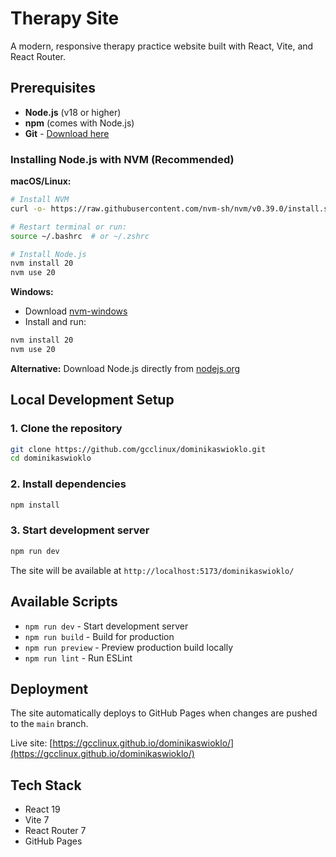 # Therapy Site

A modern, responsive therapy practice website built with React, Vite, and React Router.

## Prerequisites

- **Node.js** (v18 or higher)
- **npm** (comes with Node.js)
- **Git** - [Download here](https://git-scm.com/)

### Installing Node.js with NVM (Recommended)

**macOS/Linux:**
```bash
# Install NVM
curl -o- https://raw.githubusercontent.com/nvm-sh/nvm/v0.39.0/install.sh | bash

# Restart terminal or run:
source ~/.bashrc  # or ~/.zshrc

# Install Node.js
nvm install 20
nvm use 20
```

**Windows:**
- Download [nvm-windows](https://github.com/coreybutler/nvm-windows/releases)
- Install and run:
```bash
nvm install 20
nvm use 20
```

**Alternative:** Download Node.js directly from [nodejs.org](https://nodejs.org/)

## Local Development Setup

### 1. Clone the repository
```bash
git clone https://github.com/gcclinux/dominikaswioklo.git
cd dominikaswioklo
```

### 2. Install dependencies
```bash
npm install
```

### 3. Start development server
```bash
npm run dev
```

The site will be available at `http://localhost:5173/dominikaswioklo/`

## Available Scripts

- `npm run dev` - Start development server
- `npm run build` - Build for production
- `npm run preview` - Preview production build locally
- `npm run lint` - Run ESLint

## Deployment

The site automatically deploys to GitHub Pages when changes are pushed to the `main` branch.

Live site: [https://gcclinux.github.io/dominikaswioklo/](https://gcclinux.github.io/dominikaswioklo/)

## Tech Stack

- React 19
- Vite 7
- React Router 7
- GitHub Pages
